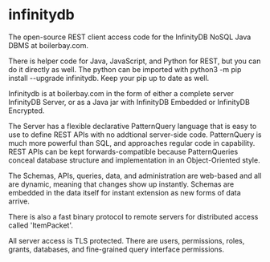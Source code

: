 # infinitydb
The open-source REST client access code for the InfinityDB
NoSQL Java DBMS at boilerbay.com.

There is helper code for Java, JavaScript, and Python for REST, but
you can do it directly as well. The python can be imported with
python3 -m pip install --upgrade infinitydb. Keep your pip
up to date as well.

Infinitydb is at boilerbay.com in the form 
of either a complete server InfinityDB Server, or as a Java jar
with InfinityDB Embedded or InfinityDB Encrypted. 

The Server has a flexible declarative PatternQuery 
language that is easy to use to define REST APIs with no 
addtional server-side code.  PatternQuery is much
more powerful than SQL, and approaches regular code
in capability. REST APIs can be kept forwards-compatible
because PatternQueries conceal database structure and
implementation in an Object-Oriented style.

The Schemas, APIs, queries, data, and administration are web-based
and all are dynamic, meaning that changes show up instantly. 
Schemas are embedded in the data itself for instant extension
as new forms of data arrive.

There is also a fast binary protocol to remote servers for
distributed access called 'ItemPacket'.

All server access is TLS protected. There are users, permissions,
roles, grants, databases, and fine-grained query
interface permissions.

